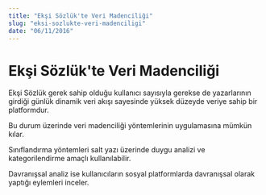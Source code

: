 ```yaml
---
title: "Ekşi Sözlük'te Veri Madenciliği"
slug: "eksi-sozlukte-veri-madenciligi"
date: "06/11/2016"
---
```


Ekşi Sözlük'te Veri Madenciliği
========================================
Ekşi Sözlük gerek sahip olduğu kullanıcı sayısıyla gerekse de yazarlarının girdiği günlük dinamik veri akışı sayesinde yüksek düzeyde veriye sahip bir platformdur.

Bu durum üzerinde veri madenciliği yöntemlerinin uygulamasına mümkün kılar.

Sınıflandırma yöntemleri salt yazı üzerinde duygu analizi ve kategorilendirme amaçlı kullanılabilir.

Davranışsal analiz ise kullanıcıların sosyal platformlarda davranışsal olarak yaptığı eylemleri inceler.
